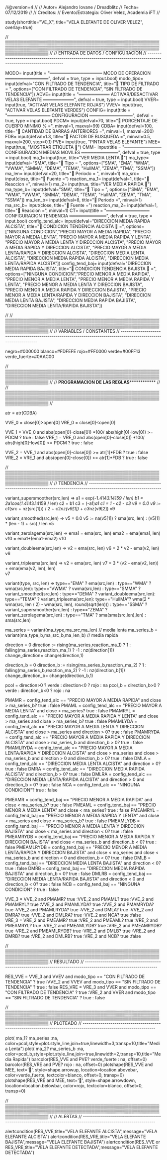 //@version=4
//
// Autor= Alejandro Iovane / Dreadblitz
// Fecha= 07/12/2019
//
// Creditos: 
// Evento/Estrategia: Oliver Velez, Academia iFT
//

study(shorttitle="VE_X", title="VELA ELEFANTE DE OLIVER VELEZ", overlay=true)

// ▒▒▒▒▒▒▒▒▒▒▒▒▒▒▒▒▒▒▒▒▒▒▒▒▒▒▒▒▒▒▒▒▒▒▒▒▒▒▒▒▒▒▒▒▒▒▒▒▒▒▒▒▒▒▒▒▒▒▒▒▒▒▒▒▒▒▒▒▒▒▒▒▒▒▒▒▒▒▒▒▒▒▒▒▒▒▒▒▒▒▒▒▒▒▒▒▒▒▒▒▒▒▒▒▒▒▒▒▒▒▒▒▒▒ //
// ENTRADA DE DATOS / CONFIGURACION
// ------------------------------------------------------------------------------------------------------------------

MODO=            input(title = "═════════════════ MODO DE OPERACION ══════════════", defval = true, type = input.bool)
modo_tipo=       input(defval="CON FILTRADO DE TENDENCIA", title="🔹 TIPO DE FILTRADO = ", options=["CON FILTRADO DE TENDENCIA", "SIN FILTRADO DE TENDENCIA"])
ADVE=            input(title = "══════════ ACTIVAR/DESACTIVAR VELAS ELEFANTE ══════════", defval = true, type = input.bool)
VVER=            input(true, "ACTIVAR VELAS ELEFANTE ROJAS")
VVEV=            input(true, "ACTIVAR VELAS ELEFANTE VERDES")
CONFIG=          input(title = "══════════════ CONFIGURACION ══════════════", defval = true, type = input.bool)
PDCM=            input(defval=70, title="🔹 PORCENTAJE DE CUERPO MINIMO % =", minval=1, maxval=99)
CDBA=            input(defval=100, title="🔹 CANTIDAD DE BARRAS ANTERIORES =", minval=1, maxval=200)
FDB=             input(defval=1.3, title="🔹 FACTOR DE BUSQUEDA =", minval=0.5, maxval=200, step=0.1)
PVE=             input(true, "PINTAR VELAS ELEFANTE")
MEE=             input(true, "MOSTRAR ETIQUETA 🐘")
CMM=             input(title = "════════════ CONFIGURACION MEDIAS MOVILES ════════════", defval = true, type = input.bool)
ma_1=            input(true, title="VER MEDIA LENTA 🐢")
ma_type=         input(defval="SMA", title="🔹 Tipo = ", options=["SMA", "EMA", "WMA", "VWMA", "SMMA", "DEMA", "TEMA", "HullMA", "ZEMA", "TMA", "SSMA"])
ma_len=          input(defval=20, title="🔹 Periodo = ", minval=1)
ma_src=          input(close, title="🔹 Fuente =")
reaction_ma_1=   input(defval=1, title="🔹 Reaccion =", minval=1)
ma_2=            input(true, title="VER MEDIA RAPIDA 🐇")
ma_type_b=       input(defval="SMA", title="🔹 Tipo = ", options=["SMA", "EMA", "WMA", "VWMA", "SMMA", "DEMA", "TEMA", "HullMA", "ZEMA", "TMA", "SSMA"])
ma_len_b=        input(defval=8, title="🔹 Periodo =", minval=1)
ma_src_b=        input(close, title="🔹 Fuente =")
reaction_ma_2=   input(defval=1, title="🔹 Reaccion =", minval=1)
CT=              input(title = "══════════════ CONFIGURACION TENDENCIA ════════════", defval = true, type = input.bool)
config_tend_alc= input(defval="DIRECCION MEDIA RAPIDA ALCISTA", title="🔹 CONDICION TENDENCIA ALCISTA 🐘 =", options=["NINGUNA CONDICION","PRECIO MAYOR A MEDIA RAPIDA", "PRECIO MAYOR A MEDIA LENTA", "PRECIO MAYOR A MEDIA RAPIDA Y LENTA", "PRECIO MAYOR A MEDIA LENTA Y DIRECCION ALCISTA", "PRECIO MAYOR A MEDIA RAPIDA Y DIRECCION ALCISTA", "PRECIO MAYOR A MEDIA LENTA/RAPIDA Y DIRECCION ALCISTA", "DIRECCION MEDIA LENTA ALCISTA", "DIRECCION MEDIA RAPIDA ALCISTA", "DIRECCION MEDIA LENTA/RAPIDA ALCISTA"])
config_tend_baj= input(defval="DIRECCION MEDIA RAPIDA BAJISTA", title="🔹 CONDICION TENDENCIA BAJISTA 🐘 =", options=["NINGUNA CONDICION","PRECIO MENOR A MEDIA RAPIDA", "PRECIO MENOR A MEDIA LENTA", "PRECIO MENOR A MEDIA RAPIDA Y LENTA", "PRECIO MENOR A MEDIA LENTA Y DIRECCION BAJISTA", "PRECIO MENOR A MEDIA RAPIDA Y DIRECCION BAJISTA", "PRECIO MENOR A MEDIA LENTA/RAPIDA Y DIRECCION BAJISTA", "DIRECCION MEDIA LENTA BAJISTA", "DIRECCION MEDIA RAPIDA BAJISTA", "DIRECCION MEDIA LENTA/RAPIDA BAJISTA"])

//
// ▒▒▒▒▒▒▒▒▒▒▒▒▒▒▒▒▒▒▒▒▒▒▒▒▒▒▒▒▒▒▒▒▒▒▒▒▒▒▒▒▒▒▒▒▒▒▒▒▒▒▒▒▒▒▒▒▒▒▒▒▒▒▒▒▒▒▒▒▒▒▒▒▒▒▒▒▒▒▒▒▒▒▒▒▒▒▒▒▒▒▒▒▒▒▒▒▒▒▒▒▒▒▒▒▒▒▒▒▒▒▒▒▒▒ //
// VARIABLES / CONSTANTES
// ------------------------------------------------------------------------------------------------------------------

negro=#000000
blanco=#FDFEFE
rojo=#FF0000
verde=#00FF13
verde_fuerte=#0AAC00

// ▒▒▒▒▒▒▒▒▒▒▒▒▒▒▒▒▒▒▒▒▒▒▒▒▒▒▒▒▒▒▒▒▒▒▒▒▒▒▒▒▒▒▒▒▒▒▒▒▒▒▒▒▒▒▒▒▒▒▒▒▒▒▒▒▒▒▒▒▒▒▒▒▒▒▒▒▒▒▒▒▒▒▒▒▒▒▒▒▒▒▒▒▒▒▒▒▒▒▒▒▒▒▒▒▒▒▒▒▒▒▒▒▒▒ //
// **************************************PROGRAMACION DE LAS REGLAS**************************************************
//
// ▒▒▒▒▒▒▒▒▒▒▒▒▒▒▒▒▒▒▒▒▒▒▒▒▒▒▒▒▒▒▒▒▒▒▒▒▒▒▒▒▒▒▒▒▒▒▒▒▒▒▒▒▒▒▒▒▒▒▒▒▒▒▒▒▒▒▒▒▒▒▒▒▒▒▒▒▒▒▒▒▒▒▒▒▒▒▒▒▒▒▒▒▒▒▒▒▒▒▒▒▒▒▒▒▒▒▒▒▒▒▒▒▒▒ //

atr = atr(CDBA)

VVE_0 = close[0]>open[0]
VRE_0 = close[0]<open[0]

VVE_1 = VVE_0 and abs(open[0]-close[0]) *100/ abs(high[0]-low[0]) >= PDCM   ? true : false
VRE_1 = VRE_0 and abs(open[0]-close[0]) *100/ abs(high[0]-low[0]) >= PDCM   ? true : false 

VVE_2 = VVE_1 and abs(open[0]-close[0]) >= atr[1]*FDB   ? true : false
VRE_2 = VRE_1 and abs(open[0]-close[0]) >= atr[1]*FDB   ? true : false 

// ▒▒▒▒▒▒▒▒▒▒▒▒▒▒▒▒▒▒▒▒▒▒▒▒▒▒▒▒▒▒▒▒▒▒▒▒▒▒▒▒▒▒▒▒▒▒▒▒▒▒▒▒▒▒▒▒▒▒▒▒▒▒▒▒▒▒▒▒▒▒▒▒▒▒▒▒▒▒▒▒▒▒▒▒▒▒▒▒▒▒▒▒▒▒▒▒▒▒▒▒▒▒▒▒▒▒▒▒▒▒▒▒▒▒ //
// TENDENCIA
// ------------------------------------------------------------------------------------------------------------------

variant_supersmoother(src,len) =>
    a1 = exp(-1.414*3.14159 / len)
    b1 = 2*a1*cos(1.414*3.14159 / len)
    c2 = b1
    c3 = (-a1)*a1
    c1 = 1 - c2 - c3
    v9 = 0.0
    v9 := c1*(src + nz(src[1])) / 2 + c2*nz(v9[1]) + c3*nz(v9[2])
    v9
    
variant_smoothed(src,len) =>
    v5 = 0.0
    v5 := na(v5[1]) ? sma(src, len) : (v5[1] * (len - 1) + src) / len
    v5

variant_zerolagema(src,len) =>
    ema1 = ema(src, len)
    ema2 = ema(ema1, len)
    v10 = ema1+(ema1-ema2)
    v10
    
variant_doubleema(src,len) =>
    v2 = ema(src, len)
    v6 = 2 * v2 - ema(v2, len)
    v6

variant_tripleema(src,len) =>
    v2 = ema(src, len)
    v7 = 3 * (v2 - ema(v2, len)) + ema(ema(v2, len), len)             
    v7
    
variant(type, src, len) =>
    type=="EMA"     ? ema(src,len) : 
      type=="WMA"   ? wma(src,len): 
      type=="VWMA"  ? vwma(src,len) : 
      type=="SMMA"  ? variant_smoothed(src,len) : 
      type=="DEMA"  ? variant_doubleema(src,len): 
      type=="TEMA"  ? variant_tripleema(src,len): 
      type=="HullMA"? wma(2 * wma(src, len / 2) - wma(src, len), round(sqrt(len))) :
      type=="SSMA"  ? variant_supersmoother(src,len) : 
      type=="ZEMA"  ? variant_zerolagema(src,len) : 
      type=="TMA"   ? sma(sma(src,len),len) : sma(src,len)

ma_series = variant(ma_type,ma_src,ma_len)         // media lenta
ma_series_b = variant(ma_type_b,ma_src_b,ma_len_b) // media rapida

direction = 0
direction := rising(ma_series,reaction_ma_1) ? 1 : falling(ma_series,reaction_ma_1) ? -1 : nz(direction[1])         
change_direction= change(direction,1) 

direction_b = 0
direction_b := rising(ma_series_b,reaction_ma_2) ? 1 : falling(ma_series_b,reaction_ma_2) ? -1 : nz(direction_b[1]) 
change_direction_b= change(direction_b,1)

pcol = direction>0 ? verde : direction<0 ? rojo : na
pcol_b = direction_b>0 ? verde : direction_b<0 ? rojo : na

PMAMR = config_tend_alc == "PRECIO MAYOR A MEDIA RAPIDA" and close > ma_series_b? true : false
PMAML = config_tend_alc == "PRECIO MAYOR A MEDIA LENTA" and close > ma_series? true : false
PMAMRYL = config_tend_alc == "PRECIO MAYOR A MEDIA RAPIDA Y LENTA" and close > ma_series and close > ma_series_b? true : false
PMAMLYDA = config_tend_alc == "PRECIO MAYOR A MEDIA LENTA Y DIRECCION ALCISTA" and close > ma_series and direction > 0? true : false
PMAMRYDA = config_tend_alc == "PRECIO MAYOR A MEDIA RAPIDA Y DIRECCION ALCISTA" and close > ma_series_b and direction_b > 0? true : false
PMAMLRYDA = config_tend_alc == "PRECIO MAYOR A MEDIA LENTA/RAPIDA Y DIRECCION ALCISTA" and close > ma_series and close > ma_series_b and direction > 0 and direction_b > 0? true : false
DMLA = config_tend_alc == "DIRECCION MEDIA LENTA ALCISTA" and direction > 0? true : false
DMRA = config_tend_alc == "DIRECCION MEDIA RAPIDA ALCISTA" and direction_b > 0? true : false
DMLRA = config_tend_alc == "DIRECCION MEDIA LENTA/RAPIDA ALCISTA" and direction > 0 and direction_b > 0? true : false
NCA = config_tend_alc == "NINGUNA CONDICION"? true : false

PMEAMR = config_tend_baj == "PRECIO MENOR A MEDIA RAPIDA" and close < ma_series_b? true : false
PMEAML = config_tend_baj == "PRECIO MENOR A MEDIA LENTA" and close < ma_series? true : false
PMEAMRYL = config_tend_baj == "PRECIO MENOR A MEDIA RAPIDA Y LENTA" and close < ma_series and close < ma_series_b? true : false
PMEAMLYDB = config_tend_baj == "PRECIO MENOR A MEDIA LENTA Y DIRECCION BAJISTA" and close < ma_series and direction < 0? true : false
PMEAMRYDB = config_tend_baj == "PRECIO MENOR A MEDIA RAPIDA Y DIRECCION BAJISTA" and close < ma_series_b and direction_b < 0? true : false
PMEAMLRYDB = config_tend_baj == "PRECIO MENOR A MEDIA LENTA/RAPIDA Y DIRECCION BAJISTA" and close < ma_series and close < ma_series_b and direction < 0 and direction_b < 0? true : false
DMLB = config_tend_baj == "DIRECCION MEDIA LENTA BAJISTA" and direction < 0? true : false
DMRB = config_tend_baj == "DIRECCION MEDIA RAPIDA BAJISTA" and direction_b < 0? true : false
DMLRB = config_tend_baj == "DIRECCION MEDIA LENTA/RAPIDA BAJISTA" and direction < 0 and direction_b < 0? true : false
NCB = config_tend_baj == "NINGUNA CONDICION" ? true : false

VVE_3 = VVE_2 and PMAMR? true :VVE_2 and PMAML? true :VVE_2 and PMAMRYL? true :VVE_2 and PMAMLYDA? true :VVE_2 and PMAMRYDA? true :VVE_2 and PMAMLRYDA? true :VVE_2 and DMLA? true :VVE_2 and DMRA? true :VVE_2 and DMLRA? true :VVE_2 and NCA? true :false        
VRE_3 = VRE_2 and PMEAMR? true :VRE_2 and PMEAML? true :VRE_2 and PMEAMRYL? true :VRE_2 and PMEAMLYDB? true :VRE_2 and PMEAMRYDB? true :VRE_2 and PMEAMLRYDB? true :VRE_2 and DMLB? true :VRE_2 and DMRB? true :VRE_2 and DMLRB? true :VRE_2 and NCB? true :false

// ▒▒▒▒▒▒▒▒▒▒▒▒▒▒▒▒▒▒▒▒▒▒▒▒▒▒▒▒▒▒▒▒▒▒▒▒▒▒▒▒▒▒▒▒▒▒▒▒▒▒▒▒▒▒▒▒▒▒▒▒▒▒▒▒▒▒▒▒▒▒▒▒▒▒▒▒▒▒▒▒▒▒▒▒▒▒▒▒▒▒▒▒▒▒▒▒▒▒▒▒▒▒▒▒▒▒▒▒▒▒▒▒▒▒ 
// RESULTADO
// ------------------------------------------------------------------------------------------------------------------

RES_VVE = VVE_3 and VVEV and  modo_tipo == "CON FILTRADO DE TENDENCIA"  ? true :VVE_2 and VVEV and modo_tipo == "SIN FILTRADO DE TENDENCIA"  ? true : false 
RES_VRE = VRE_3 and VVER and  modo_tipo == "CON FILTRADO DE TENDENCIA"  ? true :VRE_2 and VVER and modo_tipo == "SIN FILTRADO DE TENDENCIA"  ? true : false 


// ▒▒▒▒▒▒▒▒▒▒▒▒▒▒▒▒▒▒▒▒▒▒▒▒▒▒▒▒▒▒▒▒▒▒▒▒▒▒▒▒▒▒▒▒▒▒▒▒▒▒▒▒▒▒▒▒▒▒▒▒▒▒▒▒▒▒▒▒▒▒▒▒▒▒▒▒▒▒▒▒▒▒▒▒▒▒▒▒▒▒▒▒▒▒▒▒▒▒▒▒▒▒▒▒▒▒▒▒▒▒▒▒▒▒
// PLOTEADO
// ------------------------------------------------------------------------------------------------------------------

plot( ma_1? ma_series :na, color=pcol,style=plot.style_line,join=true,linewidth=3,transp=10,title="Media Lenta")
plot( ma_2? ma_series_b :na, color=pcol_b,style=plot.style_line,join=true,linewidth=2,transp=10,title="Media Rapida")
barcolor(RES_VVE and PVE? verde_fuerte : na, offset=0)
barcolor(RES_VRE and PVE? rojo : na, offset=0)
plotshape(RES_VVE and MEE, text='🐘', style=shape.arrowup, location=location.abovebar, color=verde_fuerte, textcolor=blanco, offset=0, transp=0)
plotshape(RES_VRE and  MEE, text='🐘', style=shape.arrowdown, location=location.belowbar, color=rojo, textcolor=blanco, offset=0, transp=0)

// ▒▒▒▒▒▒▒▒▒▒▒▒▒▒▒▒▒▒▒▒▒▒▒▒▒▒▒▒▒▒▒▒▒▒▒▒▒▒▒▒▒▒▒▒▒▒▒▒▒▒▒▒▒▒▒▒▒▒▒▒▒▒▒▒▒▒▒▒▒▒▒▒▒▒▒▒▒▒▒▒▒▒▒▒▒▒▒▒▒▒▒▒▒▒▒▒▒▒▒▒▒▒▒▒▒▒▒▒▒▒▒▒▒▒ //
// ALERTAS
// ------------------------------------------------------------------------------------------------------------------

alertcondition(RES_VVE,title="VELA ELEFANTE ALCISTA",message="VELA ELEFANTE ALCISTA")
alertcondition(RES_VRE,title="VELA ELEFANTE BAJISTA",message="VELA ELEFANTE BAJISTA")
alertcondition(RES_VVE or RES_VRE,title="VELA ELEFANTE DETECTADA",message="VELA ELEFANTE DETECTADA")